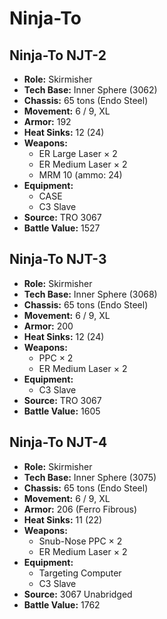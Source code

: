 # Ninja-To
## Ninja-To NJT-2
- **Role:** Skirmisher
- **Tech Base:** Inner Sphere (3062)
- **Chassis:** 65 tons (Endo Steel)
- **Movement:** 6 / 9, XL
- **Armor:** 192
- **Heat Sinks:** 12 (24)
- **Weapons:**
  - ER Large Laser × 2
  - ER Medium Laser × 2
  - MRM 10 (ammo: 24)
- **Equipment:**
  - CASE
  - C3 Slave
- **Source:** TRO 3067
- **Battle Value:** 1527

## Ninja-To NJT-3
- **Role:** Skirmisher
- **Tech Base:** Inner Sphere (3068)
- **Chassis:** 65 tons (Endo Steel)
- **Movement:** 6 / 9, XL
- **Armor:** 200
- **Heat Sinks:** 12 (24)
- **Weapons:**
  - PPC × 2
  - ER Medium Laser × 2
- **Equipment:**
  - C3 Slave
- **Source:** TRO 3067
- **Battle Value:** 1605

## Ninja-To NJT-4
- **Role:** Skirmisher
- **Tech Base:** Inner Sphere (3075)
- **Chassis:** 65 tons (Endo Steel)
- **Movement:** 6 / 9, XL
- **Armor:** 206 (Ferro Fibrous)
- **Heat Sinks:** 11 (22)
- **Weapons:**
  - Snub-Nose PPC × 2
  - ER Medium Laser × 2
- **Equipment:**
  - Targeting Computer
  - C3 Slave
- **Source:** 3067 Unabridged
- **Battle Value:** 1762

